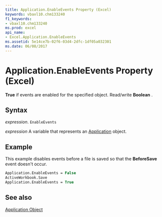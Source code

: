 ```yaml
---
title: Application.EnableEvents Property (Excel)
keywords: vbaxl10.chm133240
f1_keywords:
- vbaxl10.chm133240
ms.prod: excel
api_name:
- Excel.Application.EnableEvents
ms.assetid: 5e14ce7b-02f6-03d4-2dfc-1df05a032301
ms.date: 06/08/2017
---
```



# Application.EnableEvents Property (Excel)

 **True** if events are enabled for the specified object. Read/write **Boolean** .


## Syntax

 _expression_. `EnableEvents`

 _expression_ A variable that represents an [Application](Excel.Application-graph-property.md) object.


## Example

This example disables events before a file is saved so that the  **BeforeSave** event doesn't occur.


```vb
Application.EnableEvents = False 
ActiveWorkbook.Save 
Application.EnableEvents = True
```


## See also


[Application Object](Excel.Application(object).md)

